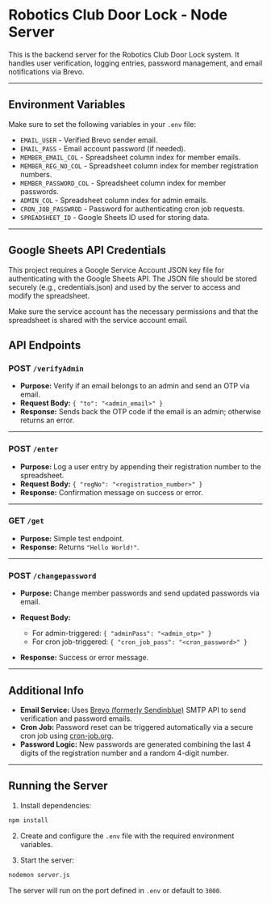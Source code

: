 # Robotics Club Door Lock - Node Server

This is the backend server for the Robotics Club Door Lock system. It handles user verification, logging entries, password management, and email notifications via Brevo.

---

## Environment Variables

Make sure to set the following variables in your `.env` file:

* `EMAIL_USER` - Verified Brevo sender email.
* `EMAIL_PASS` - Email account password (if needed).
* `MEMBER_EMAIL_COL` - Spreadsheet column index for member emails.
* `MEMBER_REG_NO_COL` - Spreadsheet column index for member registration numbers.
* `MEMBER_PASSWORD_COL` - Spreadsheet column index for member passwords.
* `ADMIN_COL` - Spreadsheet column index for admin emails.
* `CRON_JOB_PASSWROD` - Password for authenticating cron job requests.
* `SPREADSHEET_ID` - Google Sheets ID used for storing data.

---

## Google Sheets API Credentials

This project requires a Google Service Account JSON key file for authenticating with the Google Sheets API. The JSON file should be stored securely (e.g., credentials.json) and used by the server to access and modify the spreadsheet.

Make sure the service account has the necessary permissions and that the spreadsheet is shared with the service account email.

## API Endpoints

### POST `/verifyAdmin`

* **Purpose:** Verify if an email belongs to an admin and send an OTP via email.
* **Request Body:** `{ "to": "<admin_email>" }`
* **Response:** Sends back the OTP code if the email is an admin; otherwise returns an error.

---

### POST `/enter`

* **Purpose:** Log a user entry by appending their registration number to the spreadsheet.
* **Request Body:** `{ "regNo": "<registration_number>" }`
* **Response:** Confirmation message on success or error.

---

### GET `/get`

* **Purpose:** Simple test endpoint.
* **Response:** Returns `"Hello World!"`.

---

### POST `/changepassword`

* **Purpose:** Change member passwords and send updated passwords via email.
* **Request Body:**

  * For admin-triggered: `{ "adminPass": "<admin_otp>" }`
  * For cron job-triggered: `{ "cron_job_pass": "<cron_password>" }`
* **Response:** Success or error message.

---

## Additional Info

* **Email Service:** Uses [Brevo (formerly Sendinblue)](https://www.brevo.com/) SMTP API to send verification and password emails.
* **Cron Job:** Password reset can be triggered automatically via a secure cron job using [cron-job.org](cron-job.org).
* **Password Logic:** New passwords are generated combining the last 4 digits of the registration number and a random 4-digit number.

---

## Running the Server

1. Install dependencies:

```bash
npm install
```

2. Create and configure the `.env` file with the required environment variables.

3. Start the server:

```bash
nodemon server.js 
```

The server will run on the port defined in `.env` or default to `3000`.
